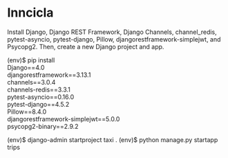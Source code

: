 # Inncicla
Install Django, Django REST Framework, Django Channels, channel_redis, pytest-asyncio, pytest-django, Pillow, djangorestframework-simplejwt, and Psycopg2. Then, create a new Django project and app.

(env)$ pip install \
       Django==4.0 \
       djangorestframework==3.13.1 \
       channels==3.0.4 \
       channels-redis==3.3.1 \
       pytest-asyncio==0.16.0 \
       pytest-django==4.5.2 \
       Pillow==8.4.0 \
       djangorestframework-simplejwt==5.0.0 \
       psycopg2-binary==2.9.2

(env)$ django-admin startproject taxi .
(env)$ python manage.py startapp trips
